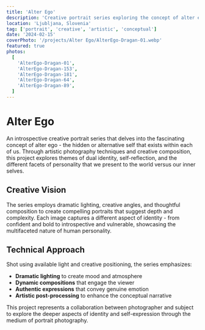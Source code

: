 ```yaml
---
title: 'Alter Ego'
description: 'Creative portrait series exploring the concept of alter ego and dual identity through artistic photography'
location: 'Ljubljana, Slovenia'
tag: ['portrait', 'creative', 'artistic', 'conceptual']
date: '2024-02-15'
coverPhoto: '/projects/Alter Ego/AlterEgo-Dragan-01.webp'
featured: true
photos:
  [
    'AlterEgo-Dragan-01',
    'AlterEgo-Dragan-153',
    'AlterEgo-Dragan-181',
    'AlterEgo-Dragan-64',
    'AlterEgo-Dragan-89',
  ]
---
```


# Alter Ego

An introspective creative portrait series that delves into the fascinating concept of alter ego - the hidden or alternative self that exists within each of us. Through artistic photography techniques and creative composition, this project explores themes of dual identity, self-reflection, and the different facets of personality that we present to the world versus our inner selves.

## Creative Vision

The series employs dramatic lighting, creative angles, and thoughtful composition to create compelling portraits that suggest depth and complexity. Each image captures a different aspect of identity - from confident and bold to introspective and vulnerable, showcasing the multifaceted nature of human personality.

## Technical Approach

Shot using available light and creative positioning, the series emphasizes:

- **Dramatic lighting** to create mood and atmosphere
- **Dynamic compositions** that engage the viewer
- **Authentic expressions** that convey genuine emotion
- **Artistic post-processing** to enhance the conceptual narrative

This project represents a collaboration between photographer and subject to explore the deeper aspects of identity and self-expression through the medium of portrait photography.
